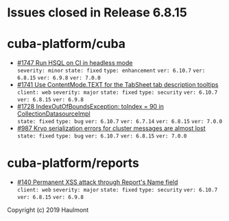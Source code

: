 # Issues closed in Release 6.8.15

# cuba-platform/cuba

* [#1747 Run HSQL on CI in headless mode](https://github.com/cuba-platform/cuba/issues/1747) \
    `severity: minor` `state: fixed` `type: enhancement` `ver: 6.10.7` `ver: 6.8.15` `ver: 6.9.8` `ver: 7.0.0` 
* [#1741 Use ContentMode.TEXT for the TabSheet tab description tooltips](https://github.com/cuba-platform/cuba/issues/1741) \
    `client: web` `severity: major` `state: fixed` `type: security` `ver: 6.10.7` `ver: 6.8.15` `ver: 6.9.8` 
* [#1728 IndexOutOfBoundsException: toIndex = 90 in CollectionDatasourceImpl](https://github.com/cuba-platform/cuba/issues/1728) \
    `state: fixed` `type: bug` `ver: 6.10.7` `ver: 6.7.14` `ver: 6.8.15` `ver: 7.0.0` 
* [#987 Kryo serialization errors for cluster messages are almost lost](https://github.com/cuba-platform/cuba/issues/987) \
    `state: fixed` `type: bug` `ver: 6.10.7` `ver: 6.8.15` `ver: 7.0.0` 

# cuba-platform/reports

* [#140 Permanent XSS attack through Report's Name field](https://github.com/cuba-platform/reports/issues/140) \
    `client: web` `severity: major` `state: fixed` `type: security` `ver: 6.10.7` `ver: 6.8.15` `ver: 6.9.8` 


Copyright (c) 2019 Haulmont
